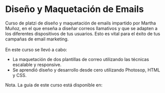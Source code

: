 # Diseño y Maquetación de Emails
Curso de platzi de diseño y maquetación de emails impartido por Martha Muñoz, en el que enseña a diseñar correos llamativos y que se adapten a los diferentes dispositivos de tus usuarios. Esto es vital para el éxito de tus campañas de email marketing. </br></br>
En este curso se llevó a cabo:
<ul>
<li>
  La maquetación de dos plantillas de correo utilizando las técnicas escalable y responsive.</li>
  <li>Se aprendió diseño y desarrollo desde cero utilizando Photosop, HTML y CSS.</li>
 </ul>
 
 Nota. La guía de este curso está disponible en: 
